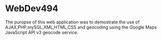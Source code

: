 WebDev494
=========
The puropse of this web application was to demostrate the use of AJAX,PHP,mySQL,XML,HTML,CSS and
geocoding using the Google Maps JavaScript API v3 geocode service.
